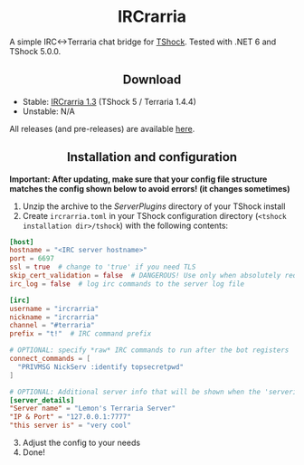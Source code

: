 <h1 align="center">IRCrarria</h1>

A simple IRC<->Terraria chat bridge for [TShock](https://github.com/Pryaxis/TShock). Tested with .NET 6 and TShock 5.0.0.

<h2 align="center">Download</h2>

* Stable: [IRCrarria 1.3](https://github.com/lemon-sh/IRCrarria/releases/tag/1.3.0) (TShock 5 / Terraria 1.4.4)
* Unstable: N/A

All releases (and pre-releases) are available [here](https://github.com/lemon-sh/IRCrarria/releases).

<h2 align="center">Installation and configuration</h2>

**Important: After updating, make sure that your config file structure matches the config shown below to avoid errors! (it changes sometimes)**
1. Unzip the archive to the *ServerPlugins* directory of your TShock install
2. Create `ircrarria.toml` in your TShock configuration directory (`<tshock installation dir>/tshock`) with the following contents:
```toml
[host]
hostname = "<IRC server hostname>"
port = 6697
ssl = true  # change to 'true' if you need TLS
skip_cert_validation = false  # DANGEROUS! Use only when absolutely required.
irc_log = false  # log irc commands to the server log file

[irc]
username = "ircrarria"
nickname = "ircrarria"
channel = "#terraria"
prefix = "t!"  # IRC command prefix

# OPTIONAL: specify *raw* IRC commands to run after the bot registers
connect_commands = [
  "PRIVMSG NickServ :identify topsecretpwd"
]

# OPTIONAL: Additional server info that will be shown when the 'serverinfo' command is used
[server_details]
"Server name" = "Lemon's Terraria Server"
"IP & Port" = "127.0.0.1:7777"
"this server is" = "very cool"
```
3. Adjust the config to your needs
4. Done!
